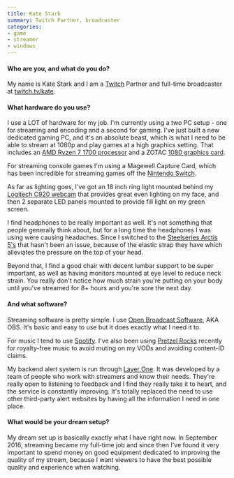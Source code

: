 ```yaml
---
title: Kate Stark
summary: Twitch Partner, broadcaster
categories:
- game
- streamer
- windows
---
```


#### Who are you, and what do you do?

My name is Kate Stark and I am a [Twitch][] Partner and full-time broadcaster at [twitch.tv/kate](https://twitch.tv/kate "Kate's Twitch account.").

#### What hardware do you use?

I use a LOT of hardware for my job. I'm currently using a two PC setup - one for streaming and encoding and a second for gaming. I've just built a new dedicated gaming PC, and it's an absolute beast, which is what I need to be able to stream at 1080p and play games at a high graphics setting. That includes an [AMD Ryzen 7 1700 processor][ryzen-7-1700] and a ZOTAC [1080 graphics card][geforce-gtx-1080-ti].

For streaming console games I'm using a Magewell Capture Card, which has been incredible for streaming games off the [Nintendo Switch][switch.2].

As far as lighting goes, I've got an 18 inch ring light mounted behind my [Logitech C920 webcam][hd-pro-webcam-c920] that provides great even lighting on my face, and then 2 separate LED panels mounted to provide fill light on my green screen.

I find headphones to be really important as well. It's not something that people generally think about, but for a long time the headphones I was using were causing headaches. Since I switched to the [Steelseries Arctis 5's][arctis-5] that hasn't been an issue, because of the elastic strap they have which alleviates the pressure on the top of your head.

Beyond that, I find a good chair with decent lumbar support to be super important, as well as having monitors mounted at eye level to reduce neck strain. You really don't notice how much strain you're putting on your body until you've streamed for 8+ hours and you're sore the next day.

#### And what software?

Streaming software is pretty simple. I use [Open Broadcast Software][obs-studio], AKA OBS. It's basic and easy to use but it does exactly what I need it to.

For music I tend to use [Spotify][]. I've also been using [Pretzel Rocks][pretzel-rocks] recently for royalty-free music to avoid muting on my VODs and avoiding content-ID claims.

My backend alert system is run through [Layer One][layer-one]. It was developed by a team of people who work with streamers and know their needs. They're really open to listening to feedback and I find they really take it to heart, and the service is constantly improving. It's totally replaced the need to use other third-party alert websites by having all the information I need in one place. 

#### What would be your dream setup?

My dream set up is basically exactly what I have right now. In September 2016, streaming became my full-time job and since then I've found it very important to spend money on good equipment dedicated to improving the quality of my stream, because I want viewers to have the best possible quality and experience when watching.

[ryzen-7-1700]: https://www.amd.com/en/products/cpu/amd-ryzen-7-1700 "A CPU."
[geforce-gtx-1080-ti]: https://www.nvidia.com/en-us/geforce/products/10series/geforce-gtx-1080-ti/ "A graphics card."
[switch.2]: https://www.nintendo.com/switch/ "A gaming console."
[arctis-5]: https://steelseries.com/gaming-headsets/arctis-5 "An over-the-ears gaming headset."
[hd-pro-webcam-c920]: https://www.logitech.com/en-us/product/hd-pro-webcam-c920 "A webcam."
[twitch]: https://www.twitch.tv/ "A video broadcasting service."
[spotify]: https://www.spotify.com/us/ "A music streaming service."
[obs-studio]: https://obsproject.com/ "Video recording and streaming software."
[layer-one]: https://layerone.io/ "A service for aggregating tools and services for streamers."
[pretzel-rocks]: https://www.pretzel.rocks/ "A music player and service designed for streamers."
